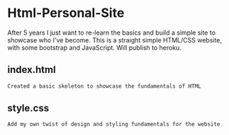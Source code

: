 # Html-Personal-Site

After 5 years I just want to re-learn the basics and build a simple site to showcase who I've become. This is a straight simple HTML/CSS website, with some bootstrap and JavaScript. Will publish to heroku. 

## index.html

```bash
Created a basic skeleton to showcase the fundamentals of HTML
```

## style.css

```bash
Add my own twist of design and styling fundamentals for the website 
```
